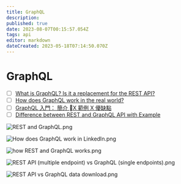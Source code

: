 ```yaml
---
title: GraphQL
description: 
published: true
date: 2023-08-07T00:15:57.054Z
tags: api
editor: markdown
dateCreated: 2023-05-18T07:14:50.070Z
---
```


# GraphQL
- [ ] [What is GraphQL? Is it a replacement for the REST API?](https://blog.bytebytego.com/p/ep23-how-to-choose-the-right-database?utm_source=profile&utm_medium=reader2)
- [ ] [How does GraphQL work in the real world?](https://blog.bytebytego.com/p/ep61-the-journey-of-a-slack-message?utm_source=profile&utm_medium=reader2)
- [ ] [GraphQL 入門： 簡介 X 範例 X 優缺點](https://ithelp.ithome.com.tw/articles/10200678)
- [ ] [Difference between REST and GraphQL API with Example](https://javarevisited.blogspot.com/2022/04/difference-between-graphql-and-rest-api.html)

![REST and GraphQL.png](http://192.168.25.60:8000/files/file_storage/0ae64748.png)

![How does GraphQL work in LinkedIn.png](http://192.168.25.60:8000/files/file_storage/d2d33b71.png)

![how REST and GraphQL works.png](http://192.168.25.60:8000/files/file_storage/8e6e1b9a.png)

![REST API (multiple endpoint) vs GraphQL (single endpoints).png](http://192.168.25.60:8000/files/file_storage/83e924e9.png)

![REST API vs GraphQL data download.png](http://192.168.25.60:8000/files/file_storage/1d9ba915.png)




